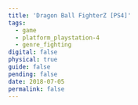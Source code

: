 ```yaml
---
title: 'Dragon Ball FighterZ [PS4]'
tags:
  - game
  - platform_playstation-4
  - genre_fighting
digital: false
physical: true
guide: false
pending: false
date: 2018-07-05
permalink: false
---
```

